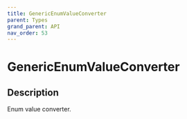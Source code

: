```yaml
---
title: GenericEnumValueConverter
parent: Types
grand_parent: API
nav_order: 53
---
```


# GenericEnumValueConverter

## Description

Enum value converter.

